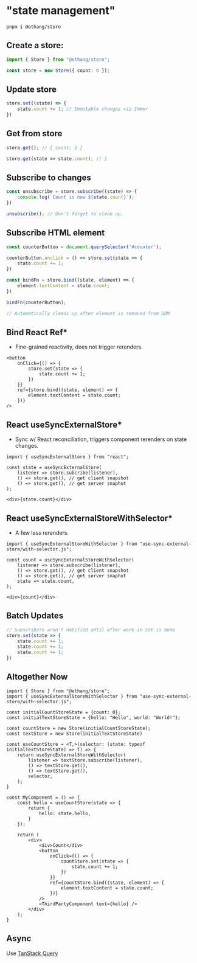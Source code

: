 # "state management"

```shell
pnpm i @ethang/store
```

## Create a store:

```ts
import { Store } from "@ethang/store";

const store = new Store({ count: 0 });
```

## Update store

```ts
store.set((state) => {
    state.count += 1; // Immutable changes via Immer
})
```

## Get from store

```ts
store.get(); // { count: 1 }

store.get(state => state.count); // 1
```

## Subscribe to changes

```ts
const unsubscribe = store.subscribe((state) => {
    console.log(`Count is now ${state.count}`);
})

unsubscribe(); // Don't forget to clean up.
```

## Subscribe HTML element

```ts
const counterButton = document.querySelector('#counter');

counterButton.onclick = () => store.set(state => {
    state.count += 1;
})

const bindFn = store.bind((state, element) => {
    element.textContent = state.count; 
})

bindFn(counterButton);

// Automatically cleans up after element is removed from DOM
```

## Bind React Ref*

* Fine-grained reactivity, does not trigger rerenders.

```tsx
<button
    onClick={() => {
        store.set(state => {
            state.count += 1;
        })
    }}
    ref={store.bind((state, element) => {
        element.textContent = state.count;
    })}
/>
```

## React useSyncExternalStore*

* Sync w/ React reconciliation, triggers component rerenders on state changes.

```tsx
import { useSyncExternalStore } from "react";

const state = useSyncExternalStore(
    listener => store.subcribe(listener),
    () => store.get(), // get client snapshot
    () => store.get(), // get server snaphot
);

<div>{state.count}</div>
```

## React useSyncExternalStoreWithSelector*

* A few less rerenders.

```tsx
import { useSyncExternalStoreWithSelector } from "use-sync-external-store/with-selector.js";

const count = useSyncExternalStoreWithSelector(
    listener => store.subscribe(listener),
    () => store.get(), // get client snapshot
    () => store.get(), // get server snaphot
    state => state.count,
);

<div>{count}</div>
```

## Batch Updates

```ts
// Subscribers aren't notified until after work in set is done
store.set(state => {
    state.count += 1;
    state.count += 1;
    state.count += 1;
})
```

## Altogether Now

```tsx
import { Store } from "@ethang/store";
import { useSyncExternalStoreWithSelector } from "use-sync-external-store/with-selector.js";

const initialCountStoreState = {count: 0};
const initialTextStoreState = {hello: "Hello", world: "World!"};

const countStore = new Store(initialCountStoreState);
const textStore = new Store(initialTextStoreState)

const useCountStore = <T,>(selector: (state: typeof initialTextStoreState) => T) => {
    return useSyncExternalStoreWithSelector(
        listener => textStore.subscribe(listener),
        () => textStore.get(),
        () => textStore.get(),
        selector,
    );
}

const MyComponent = () => {
    const hello = useCountStore(state => {
        return {
            hello: state.hello,
        }
    });
    
    return (
        <div>
            <div>Count</div>
            <button
                onClick={() => {
                    countStore.set(state => {
                        state.count += 1;
                    })
                }}
                ref={countStore.bind((state, element) => {
                    element.textContent = state.count;
                })}
            />
            <ThirdPartyComponent text={hello} />
        </div>
    );
}
```

## Async

Use [TanStack Query](https://tanstack.com/query/latest)
